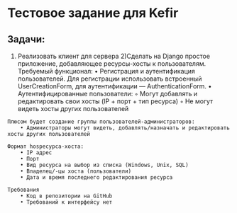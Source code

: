 # Тестовое задание для Kefir

## Задачи:
  1) Реализовать клиент для сервера
  2)Сделать на Django простое приложение, добавляющее ресурсы-хосты к пользователям.
    Требуемый функционал:
        • Регистрация и аутентификация пользователей. Для регистрации использовать встроенный UserCreationForm, для аутентификации — AuthenticationForm.
        • Аутентифицированные пользователи:
            ◦ Могут добавлять и редактировать свои хосты (IP + порт + тип ресурса)
            ◦ Не могут видеть хосты других пользователей

    Плюсом будет создание группы пользователей-администраторов:
        • Администраторы могут видеть, добавлять/назначать и редактировать хосты других пользователей

    Формат hosресурса-хоста:
        • IP адрес
        • Порт
        • Вид ресурса на выбор из списка (Windows, Unix, SQL)
        • Владелец/-цы хоста (пользователи)
        • Дата и время последнего редактирования ресурса

    Требования
        • Код в репозитории на GitHub
        • Требований к интерфейсу нет
